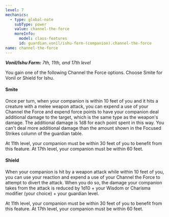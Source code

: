 ```yaml
---
level: 7
mechanics:
  - type: global-note
    subType: power
    value: channel-the-force
    moreInfo:
      model: class-features
      id: guardian.vonil/ishu-form-(companion).channel-the-force
name: channel-the-force
---
```

_**Vonil/Ishu Form:** 7th, 11th, and 17th level_
You gain one of the following Channel the Force options. Choose Smite for Vonil or Shield for Ishu.
#### Smite
Once per turn, when your companion is within 10 feet of you and it hits a creature with a melee weapon attack, you can expend a use of your Channel the Force and expend force points to have your companion deal additional damage to the target, which is the same type as the weapon's damage. The additional damage is 1d8 for each point spent in this way. You can't deal more additional damage than the amount shown in the Focused Strikes column of the guardian table.
At 11th level, your companion must be within 30 feet of you to benefit from this feature. At 17th level, your companion must be within 60 feet.
#### Shield
When your companion is hit by a weapon attack while within 10 feet of you, you can use your reaction and expend a use of your Channel the Force to attempt to divert the attack. When you do so, the damage your companion takes from the attack is reduced by 1d10 + your Wisdom or Charisma modifier (your choice) + your guardian level.
At 11th level, your companion must be within 30 feet of you to benefit from this feature. At 17th level, your companion must be within 60 feet.